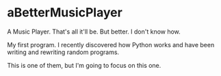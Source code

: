 # aBetterMusicPlayer
 A Music Player.  That's all it'll be.  But better. I don't know how. 


My first program.
I recently discovered how Python works and have been writing and rewriting random programs.

This is one of them, but I'm going to focus on this one.